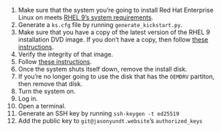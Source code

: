 1. Make sure that the system you’re going to install Red Hat Enterprise
Linux on meets [RHEL 9’s system requirements](https://access.redhat.com/documentation/en-us/red_hat_enterprise_linux/9/html-single/performing_a_standard_rhel_9_installation/index#system-requirements-reference_installing-RHEL).
2. Generate a `ks.cfg` file by running `generate_kickstart.py`.
3. Make sure that you have a copy of the latest version of the RHEL 9
installation DVD image. If you don’t have a copy, then follow
[these instructions](https://access.redhat.com/documentation/en-us/red_hat_enterprise_linux/9/html/performing_a_standard_rhel_9_installation/assembly_preparing-for-your-installation_installing-rhel#downloading-a-specific-beta-iso-image_downloading-beta-installation-images).
4. Verify the integrity of that image.
5. Follow [these instructions](https://access.redhat.com/documentation/en-us/red_hat_enterprise_linux/9/html/performing_an_advanced_rhel_9_installation/starting-kickstart-installations_installing-rhel-as-an-experienced-user#starting-a-kickstart-installation-automatically-using-a-local-volume_starting-kickstart-installations).
6. Once the system shuts itself down, remove the install disk.
7. If you’re no longer going to use the disk that has the `OEMDRV` partiton, then remove that disk.
8. Turn the system on.
9. Log in.
10. Open a terminal.
11. Generate an SSH key by running `ssh-keygen -t ed25519`
12. Add the public key to `git@jasonyundt.website`’s `authorized_keys`
